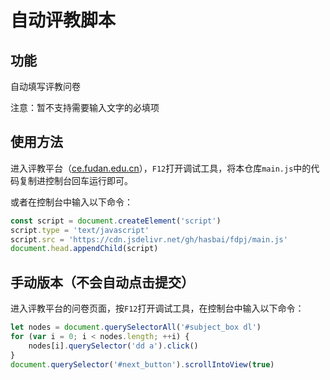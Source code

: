 # 自动评教脚本

## 功能

自动填写评教问卷

注意：暂不支持需要输入文字的必填项

## 使用方法

进入评教平台（[ce.fudan.edu.cn](http://ce.fudan.edu.cn)），`F12`打开调试工具，将本仓库`main.js`中的代码复制进控制台回车运行即可。

或者在控制台中输入以下命令：

```js
const script = document.createElement('script')
script.type = 'text/javascript'
script.src = 'https://cdn.jsdelivr.net/gh/hasbai/fdpj/main.js'
document.head.appendChild(script)
```

## 手动版本（不会自动点击提交）

进入评教平台的问卷页面，按`F12`打开调试工具，在控制台中输入以下命令：

```js
let nodes = document.querySelectorAll('#subject_box dl')
for (var i = 0; i < nodes.length; ++i) {
    nodes[i].querySelector('dd a').click()
}
document.querySelector('#next_button').scrollIntoView(true)
```
